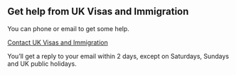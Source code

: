 ## Get help from UK Visas and Immigration

You can phone or email to get some help.

[Contact UK Visas and Immigration](https://www.gov.uk/contact-ukvi-inside-outside-uk)

You’ll get a reply to your email within 2 days, except on Saturdays, Sundays and UK public holidays.


